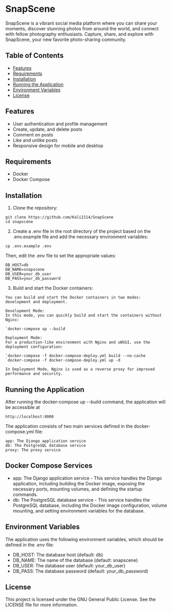# SnapScene
SnapScene is a vibrant social media platform where you can share your moments, discover stunning photos from around the world, and connect with fellow photography enthusiasts. Capture, share, and explore with SnapScene, your new favorite photo-sharing community.

## Table of Contents

- [Features](#features)
- [Requirements](#requirements)
- [Installation](#installation)
- [Running the Application](#running-the-application)
- [Environment Variables](#environment-variables)
- [License](#license)

## Features

- User authentication and profile management
- Create, update, and delete posts
- Comment on posts
- Like and unlike posts
- Responsive design for mobile and desktop

## Requirements

- Docker
- Docker Compose

## Installation
1. Clone the repository:
````
git clone https://github.com/Kali2114/SnapScene
cd snapscene
````
2. Create a .env file in the root directory of the project based on the .env.example file and add the necessary environment variables:
````
cp .env.example .env
````
Then, edit the .env file to set the appropriate values:
````
DB_HOST=db
DB_NAME=snapscene
DB_USER=your_db_user
DB_PASS=your_db_password
````
3. Build and start the Docker containers:

````
You can build and start the Docker containers in two modes: development and deployment.

Development Mode:
In this mode, you can quickly build and start the containers without Nginx:

`docker-compose up --build

Deployment Mode:
For a production-like environment with Nginx and uWSGI, use the deployment configuration:

`docker-compose -f docker-compose-deploy.yml build --no-cache
`docker-compose -f docker-compose-deploy.yml up -d

In Deployment Mode, Nginx is used as a reverse proxy for improved performance and security.

````

## Running the Application
After running the docker-compose up --build command, the application will be accessible at 
````
http://localhost:8000
````
The application consists of two main services defined in the docker-compose.yml file:
````
app: The Django application service
db: The PostgreSQL database service
proxy: The proxy service
````
## Docker Compose Services

* app: The Django application service - This service handles the Django application, including building the Docker image, exposing the necessary ports, mounting volumes, and defining the startup commands.
* db: The PostgreSQL database service - This service handles the PostgreSQL database, including the Docker image configuration, volume mounting, and setting environment variables for the database.

## Environment Variables
The application uses the following environment variables, which should be defined in the .env file:
* DB_HOST: The database host (default: db)
* DB_NAME: The name of the database (default: snapscene)
* DB_USER: The database user (default: your_db_user)
* DB_PASS: The database password (default: your_db_password)

## License
This project is licensed under the GNU General Public License. See the LICENSE file for more information.


